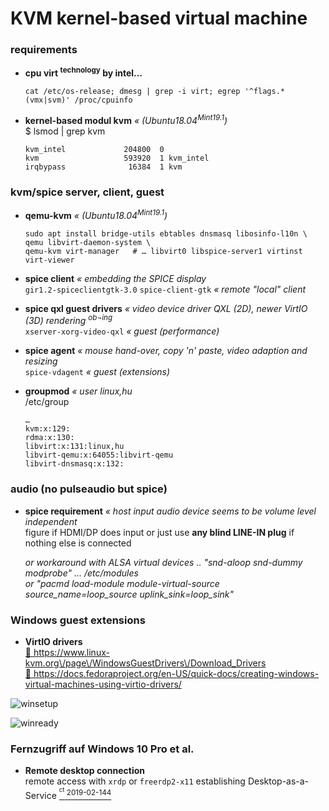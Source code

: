 # KVM kernel-based virtual machine
### requirements

+ **cpu virt <sup>technology</sup> by intel…**
  
  ```
  cat /etc/os-release; dmesg | grep -i virt; egrep '^flags.*(vmx|svm)' /proc/cpuinfo
  ```


+ **kernel-based modul kvm** _« \(Ubuntu18.04<sup>Mint19.1</sup>\)_  
  $ lsmod | grep kvm
  
  ```
  kvm_intel             204800  0
  kvm                   593920  1 kvm_intel
  irqbypass              16384  1 kvm
  ```


### kvm\/spice server, client, guest

+ **qemu-kvm** _« \(Ubuntu18.04<sup>Mint19.1</sup>\)_
  
  ```
  sudo apt install bridge-utils ebtables dnsmasq libosinfo-l10n \
  qemu libvirt-daemon-system \
  qemu-kvm virt-manager   # … libvirt0 libspice-server1 virtinst virt-viewer
  ```


+ **spice client** _« embedding the SPICE display_  
  `gir1.2-spiceclientgtk-3.0` `spice-client-gtk` _« remote "local" client_


+ **spice qxl guest drivers** _« video device driver QXL \(2D\), newer VirtIO \(3D\) rendering <sup>ob¬ing</sup>_  
  `xserver-xorg-video-qxl` _« guest \(performance\)_


+ **spice agent** _« mouse hand-over, copy 'n' paste, video adaption and resizing_  
  `spice-vdagent` _« guest \(extensions\)_


+ **groupmod** _« user linux,hu_  
  \/etc\/group
  
  ```
  …
  kvm:x:129:
  rdma:x:130:
  libvirt:x:131:linux,hu
  libvirt-qemu:x:64055:libvirt-qemu
  libvirt-dnsmasq:x:132:
  ```


### audio (no pulseaudio but spice)

+ **spice requirement** _« host input audio device seems to be volume level independent_  
  figure if HDMI\/DP does input or just use **any blind LINE-IN plug** if nothing else is connected
  
  _or workaround with ALSA virtual devices .. "snd-aloop snd-dummy modprobe" ... \/etc\/modules  
  or "pacmd load-module module-virtual-source source\_name=loop\_source uplink\_sink=loop\_sink"_


### Windows guest extensions

+ **VirtIO drivers**  
  [ :arrow_up_small: https:\/\/www.linux-kvm.org\/page\/WindowsGuestDrivers\/Download_Drivers ][winguestdrv1]  
  [ :arrow_up_small: https:\/\/docs.fedoraproject.org\/en-US\/quick-docs\/creating-windows-virtual-machines-using-virtio-drivers\/ ][winguestdrv2]


[winguestdrv1]: https://www.linux-kvm.org/page/WindowsGuestDrivers/Download_Drivers
[winguestdrv2]: https://docs.fedoraproject.org/en-US/quick-docs/creating-windows-virtual-machines-using-virtio-drivers/

![winsetup](https://www.rollator-parcours.com/de/HOWTO/KVM/Windows10-für-iTunes/img/Bildschirmfoto_vom_2019-01-10_18-42-58.png)

![winready](https://www.rollator-parcours.com/de/HOWTO/KVM/Windows10-für-iTunes/img/Bildschirmfoto_vom_2019-01-10_19-30-28.jpg)


### Fernzugriff auf Windows 10 Pro et al.

+ **Remote desktop connection**  
  remote access with `xrdp` or `freerdp2-x11` establishing Desktop-as-a-Service [ <sup><sup>ct</sup> 2019-02-144</sup> ](https://ct.de/yc3h)